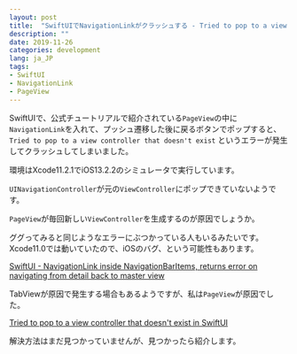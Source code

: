 ```yaml
---
layout: post
title:  "SwiftUIでNavigationLinkがクラッシュする - Tried to pop to a view controller that doesn't exist"
description: ""
date: 2019-11-26
categories: development
lang: ja_JP
tags:
- SwiftUI
- NavigationLink
- PageView
---
```


SwiftUIで、公式チュートリアルで紹介されている`PageView`の中に`NavigationLink`を入れて、プッシュ遷移した後に戻るボタンでポップすると、`Tried to pop to a view controller that doesn't exist` というエラーが発生してクラッシュしてしまいました。

環境はXcode11.2.1でiOS13.2.2のシミュレータで実行しています。

`UINavigationController`が元の`ViewController`にポップできていないようです。

`PageView`が毎回新しい`ViewController`を生成するのが原因でしょうか。

ググってみると同じようなエラーにぶつかっている人もいるみたいです。Xcode11.0では動いていたので、iOSのバグ、という可能性もあります。

[SwiftUI - NavigationLink inside NavigationBarItems, returns error on navigating from detail back to master view](https://forums.developer.apple.com/thread/124757)

TabViewが原因で発生する場合もあるようですが、私は`PageView`が原因でした。

[Tried to pop to a view controller that doesn't exist in SwiftUI](https://stackoverflow.com/questions/58737567/tried-to-pop-to-a-view-controller-that-doesnt-exist-in-swiftui)

解決方法はまだ見つかっていませんが、見つかったら紹介します。